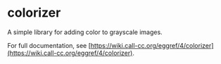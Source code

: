 colorizer
=========

A simple library for adding color to grayscale images.

For full documentation, see [https://wiki.call-cc.org/eggref/4/colorizer](https://wiki.call-cc.org/eggref/4/colorizer).

